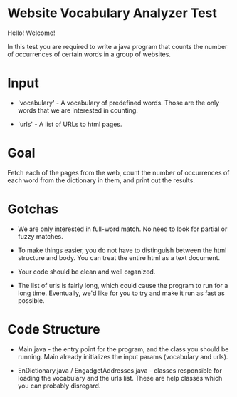 Website Vocabulary Analyzer Test
================================

Hello! Welcome!

In this test you are required to write a java program that counts the number of occurrences of certain words in a group of websites.


Input
=====
* 'vocabulary' - A vocabulary of predefined words. Those are the only words that we are interested in counting.

* 'urls' - A list of URLs to html pages.


Goal
====
Fetch each of the pages from the web, count the number of occurrences of each word from the dictionary in them, and print out the results.


Gotchas
=======
* We are only interested in full-word match. No need to look for partial or fuzzy matches.

* To make things easier, you do not have to distinguish between the html structure and body. You can treat the entire html as a text document.

* Your code should be clean and well organized.

* The list of urls is fairly long, which could cause the program to run for a long time. Eventually, we'd like for you to try and make it run as fast as possible.


Code Structure
==============
* Main.java - the entry point for the program, and the class you should be running. Main already initializes the input params (vocabulary and urls).

* EnDictionary.java / EngadgetAddresses.java - classes responsible for loading the vocabulary and the urls list. These are help classes which you can probably disregard.
